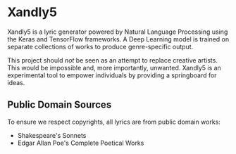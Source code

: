 # Xandly5

Xandly5 is a lyric generator powered by Natural Language Processing using the Keras and TensorFlow frameworks.  A Deep Learning model is trained on separate collections of works to produce genre-specific output.

This project should *not* be seen as an attempt to replace creative artists.  This would be impossible and, more importantly, unwanted.  Xandly5 is an experimental tool to empower individuals by providing a springboard for ideas.

## Public Domain Sources

To ensure we respect copyrights, all lyrics are from public domain works:

- Shakespeare's Sonnets
- Edgar Allan Poe's Complete Poetical Works


